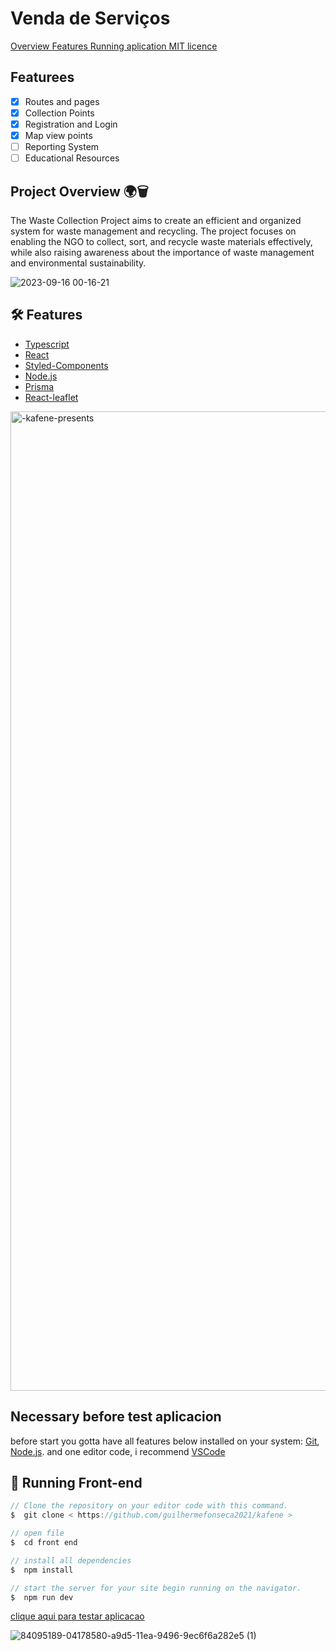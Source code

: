 # Venda de Serviços 

<a align="center">   
  <a href="#Project Overview 🌍🗑️"> Overview </a>
  <a href="#Features"> Features </a>
  <a href="#Running Front-end"> Running aplication </a>
  <a href="#Necessary"> MIT licence </a>
</p>

## Featurees

* [x] Routes and pages
* [x] Collection Points
* [x] Registration and Login
* [x] Map view points
* [ ] Reporting System
* [ ] Educational Resources

## Project Overview 🌍🗑️

The Waste Collection Project aims to create an efficient and organized system for waste management and recycling. The project focuses on enabling the NGO to collect, sort, and recycle waste materials effectively, while also raising awareness about the importance of waste management and environmental sustainability.

![2023-09-16 00-16-21](https://github.com/Guilhermefonseca2021/Project-Ecoleta/assets/92196697/dd0e7b48-0abe-47d4-bd51-434ce1cbd5b5)


## 🛠️ Features 
- [Typescript](https://www.typescriptlang.org/)
- [React](https://pt-br.react.org/)
- [Styled-Components](https://styled-components.com/)
- [Node.js](https://nodejs.org/en/)
- [Prisma](https://www.prisma.io/)
- [React-leaflet](https://react-leaflet.js.org/)

<img width="1567" alt="-kafene-presents" src="https://github.com/Guilhermefonseca2021/kafene/assets/92196697/bbf6639e-e766-49c9-b3b6-846b40a007e0">

## Necessary before test aplicacion

before start you gotta have all features below installed on your system:
[Git](https://git-scm.com), [Node.js](https://nodejs.org/en/).
and one editor code, i recommend [VSCode](https://code.visualstudio.com/)

## 🎲 Running Front-end
```js
// Clone the repository on your editor code with this command.
$  git clone < https://github.com/guilhermefonseca2021/kafene >

// open file
$  cd front end

// install all dependencies
$  npm install

// start the server for your site begin running on the navigator.
$  npm run dev
```

<a href="https://project-ecoleta-git-main-guilhermefonseca2021.vercel.app/"> clique aqui para testar aplicacao </a>


![84095189-04178580-a9d5-11ea-9496-9ec6f6a282e5 (1)](https://github.com/Guilhermefonseca2021/Project-Ecoleta/assets/92196697/9cb93c64-0460-4456-95b8-95acb7b6f808)
